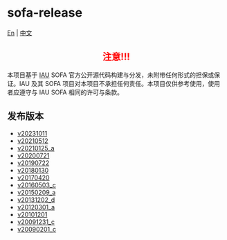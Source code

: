 # sofa-release
[En](./README.md) | [中文](./README-zh.md)
<div>
    <h2 align="center" style="color: red;">注意!!!</h3>
    <p>本项目基于 <span><a href="http://www.iausofa.org/">IAU</a></span> SOFA 官方公开源代码构建与分发，未附带任何形式的担保或保证。IAU 及其 SOFA 项目对本项目不承担任何责任。本项目仅供参考使用，使用者应遵守与 IAU SOFA 相同的许可与条款。</p>
<div>

## 发布版本
- [v20231011](https://github.com/astro-cn/sofa-release/releases/tag/v20231011)
- [v20210512](https://github.com/astro-cn/sofa-release/releases/tag/v20210512)
- [v20210125_a](https://github.com/astro-cn/sofa-release/releases/tag/v20210125_a)
- [v20200721](https://github.com/astro-cn/sofa-release/releases/tag/v20200721)
- [v20190722](https://github.com/astro-cn/sofa-release/releases/tag/v20190722)
- [v20180130](https://github.com/astro-cn/sofa-release/releases/tag/v20180130)
- [v20170420](https://github.com/astro-cn/sofa-release/releases/tag/v20170420)
- [v20160503_c](https://github.com/astro-cn/sofa-release/releases/tag/v20160503_c)
- [v20150209_a](https://github.com/astro-cn/sofa-release/releases/tag/v20150209_a)
- [v20131202_d](https://github.com/astro-cn/sofa-release/releases/tag/v20131202_d)
- [v20120301_a](https://github.com/astro-cn/sofa-release/releases/tag/v20120301_a)
- [v20101201](https://github.com/astro-cn/sofa-release/releases/tag/v20101201)
- [v20091231_c](https://github.com/astro-cn/sofa-release/releases/tag/v20091231_c)
- [v20090201_c](https://github.com/astro-cn/sofa-release/releases/tag/v20090201_c)